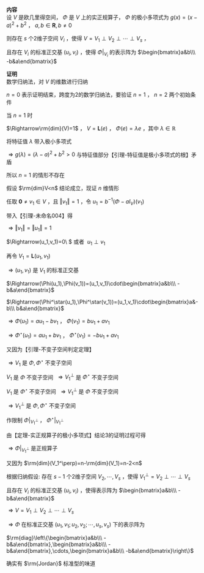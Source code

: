 **内容**    
设 $V$ 是欧几里得空间， $\Phi$ 是 $V$ 上的实正规算子， $\Phi$ 的极小多项式为 $g(x)=(x-a)^2+b^2$ ， $a,b\in\mathbf R,b\neq0$     
    
则存在 $s$ 个2维子空间 $V_i$ ，使得 $V=V_1\perp V_2\perp\cdots\perp V_s$ ，    
    
且存在 $V_i$ 的标准正交基 $(u_i,v_i)$ ，使得 $\Phi\left|\right._{V_i}$ 的表示阵为 $\begin{bmatrix}a&b\\\ -b&a\end{bmatrix}$     
    
**证明**    
数学归纳法，对 $V$ 的维数进行归纳    
    
 $n=0$ 表示证明结束，跨度为2的数学归纳法，要验证 $n=1$ ， $n=2$ 两个初始条件    
    
当 $n=1$ 时    
    
 $\Rightarrow\rm{dim}(V)=1$ ， $V=\mathbf{L}(e)$ ， $\Phi(e)=\lambda e$ ，其中 $\lambda\in\mathbb R$     
    
将特征值 $\lambda$ 带入极小多项式    
    
 $\Rightarrow g(\lambda)=(\lambda-a)^2+b^2>0$ 与特征值部分【引理-特征值是极小多项式的根】矛盾    
    
所以 $n=1$ 的情形不存在    
    
假设 $\rm{dim}V<n$ 结论成立，现证 $n$ 维情形    
    
任取 $\mathbf0\neq v_1\in V$ ，且 $\Vert v_1\Vert=1$ ，令 $u_1=b^{-1}(\Phi-aI_V)(v_1)$     
    
带入【引理-未命名004】得    
    
 $\Rightarrow\Vert v_1\Vert=\Vert u_1\Vert=1$     
    
 $\Rightarrow(u_1,v_1)=0\ $ 或者 $\ u_1\perp v_1$     
    
再令 $V_1=\mathbf{L}(u_1,v_1)$     
    
 $\Rightarrow(u_1,v_1)$ 是 $V_1$ 的标准正交基    
    
 $\Rightarrow(\Phi(u_1),\Phi(v_1))=(u_1,v_1)\cdot\begin{bmatrix}a&b\\\ -b&a\end{bmatrix}$     
    
 $\Rightarrow(\Phi^\star(u_1),\Phi^\star(v_1))=(u_1,v_1)\cdot\begin{bmatrix}a&-b\\\ b&a\end{bmatrix}$     
    
 $\Rightarrow\Phi(u_1)=au_1-bv_1$ ， $\Phi(v_1)=bu_1+av_1$     
    
 $\Rightarrow\Phi^\star(u_1)=au_1+bv_1$ ， $\Phi^\star(v_1)=-bu_1+av_1$     
    
又因为【引理-不变子空间判定定理】    
    
 $\Rightarrow V_1$ 是 $\Phi,\Phi^\star$ 不变子空间    
    
 $V_1$ 是 $\Phi$ 不变子空间 $\ \Rightarrow V_1^\perp$ 是 $\Phi^\star$ 不变子空间    
    
 $V_1$ 是 $\Phi^\star$ 不变子空间 $\ \Rightarrow V_1^\perp$ 是 $\Phi$ 不变子空间    
    
 $\Rightarrow V_1^\perp$ 是 $\Phi,\Phi^\star$ 不变子空间    
    
作限制 $\Phi\left|\right._{V_1^\perp}$ ， $\Phi^\star\left|\right._{V_1^\perp}$     
    
由【定理-实正规算子的极小多项式】结论3的证明过程可得    
    
 $\Rightarrow \Phi\left|\right._{V_1^\perp}$ 是正规算子    
    
又因为 $\rm{dim}(V_1^\perp)=n-\rm{dim}(V_1)=n-2<n$     
    
根据归纳假设: 存在 $s-1$ 个2维子空间 $V_2,\cdots,V_s$ ，使得 $V_1^\perp=V_2\perp\cdots\perp V_s$     
    
且存在 $V_i$ 的标准正交基 $(u_i,v_i)$ ，使得表示阵为 $\begin{bmatrix}a&b\\\ -b&a\end{bmatrix}$     
    
 $\Rightarrow V=V_1\perp V_2\perp\cdots\perp V_s$     
    
 $\Rightarrow\Phi$ 在标准正交基 $(u_1,v_1;u_2,v_2;\cdots,u_s,v_s)$ 下的表示阵为    
    
 $\rm{diag}\left\{\begin{bmatrix}a&b\\\ -b&a\end{bmatrix},\begin{bmatrix}a&b\\\ -b&a\end{bmatrix},\cdots,\begin{bmatrix}a&b\\\ -b&a\end{bmatrix}\right\}$     
    
确实有 $\rm{Jordan}$ 标准型的味道    
